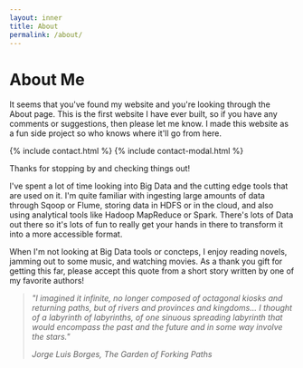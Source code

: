 ```yaml
---
layout: inner
title: About
permalink: /about/
---
```

# About Me

It seems that you've found my website and you're looking through the About page. This is the first website I have ever built, so if you have any comments or suggestions, then please let me know. I made this website as a fun side project so who knows where it'll go from here. 

{% include contact.html %}
{% include contact-modal.html %}

Thanks for stopping by and checking things out! 

I've spent a lot of time looking into Big Data and the cutting edge tools that are used on it. I'm quite familiar with ingesting large amounts of data through Sqoop or Flume, storing data in HDFS or in the cloud, and also using analytical tools like Hadoop MapReduce or Spark. There's lots of Data out there so it's lots of fun to really get your hands in there to transform it into a more accessible format.

When I'm not looking at Big Data tools or concteps, I enjoy reading novels, jamming out to some music, and watching movies. As a thank you gift for getting this far, please accept this quote from a short story written by one of my favorite authors! 

> _"I imagined it infinite, no longer composed of octagonal kiosks and returning paths, but of rivers and provinces and kingdoms... I thought of a labyrinth of labyrinths, of one sinuous spreading labyrinth that would encompass the past and the future and in some way involve the stars."_
> 
> _Jorge Luis Borges, The Garden of Forking Paths_